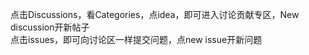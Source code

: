 点击Discussions，看Categories，点idea，即可进入讨论贡献专区，New discussion开新帖子  
点击issues，即可向讨论区一样提交问题，点new issue开新问题
